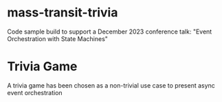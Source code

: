 # mass-transit-trivia
Code sample build to support a December 2023 conference talk: "Event Orchestration with State Machines"


# Trivia Game
A trivia game has been chosen as a non-trivial use case to present async event orchestration
 
